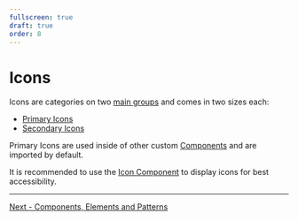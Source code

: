 ```yaml
---
fullscreen: true
draft: true
order: 8
---
```


<Intro>

# Icons

Icons are categories on two [main groups](!/icons) and comes in two sizes each:

- [Primary Icons](!/icons/primary)
- [Secondary Icons](!/icons/secondary)

Primary Icons are used inside of other custom [Components](!/uilib/components) and are imported by default.

It is recommended to use the [Icon Component](!/uilib/components/icon) to display icons for best accessibility.

</Intro>

---

[Next - Components, Elements and Patterns](/uilib/intro/09-layout?fullscreen)
